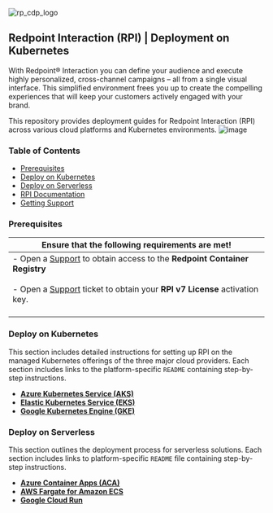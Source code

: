 ![rp_cdp_logo](https://github.com/RedPointGlobal/redpoint-rpi/assets/42842390/432d779f-de4e-4936-80fe-3caa4d732603)
## Redpoint Interaction (RPI) | Deployment on Kubernetes
With Redpoint® Interaction you can define your audience and execute highly personalized, cross-channel campaigns – all from a single visual interface. This simplified environment frees you up to create the compelling experiences that will keep your customers actively engaged with your brand.

This repository provides deployment guides for Redpoint Interaction (RPI) across various cloud platforms and Kubernetes environments.
![image](https://user-images.githubusercontent.com/42842390/229413149-ff9497cd-8ed4-4512-96e1-c71932680350.png)
### Table of Contents
- [Prerequisites ](#prerequisites)
- [Deploy on Kubernetes ](#deploy-on-kubernetes)
- [Deploy on Serverless ](#deploy-on-serverless)
- [RPI Documentation](#rpi-documentation)
- [Getting Support](#getting-support)

### Prerequisites
| Ensure that the following requirements are met!                                                                                                                                                                                                                                   |
|----------------------------------------------------------------------------------------------------------------------------------------------------------------------------------------------------------------------------------------------------------------------------------|
| - Open a [Support](mailto:support@redpointglobal.com) to obtain access to the **Redpoint Container Registry** <br><br>  - Open a [Support](mailto:support@redpointglobal.com) ticket to obtain your **RPI v7 License** activation key.<br><br>  |

### Deploy on Kubernetes
This section includes detailed instructions for setting up RPI on the managed Kubernetes offerings of the three major cloud providers. Each section includes links to the platform-specific ```README``` containing step-by-step instructions. 

- **[Azure Kubernetes Service (AKS)](azure/aks/README.md)**
- **[Elastic Kubernetes Service (EKS)](aws/eks/README.md)**
- **[Google Kubernetes Engine (GKE)](gcp/gke/README.md)**

### Deploy on Serverless
This section outlines the deployment process for serverless solutions. Each section includes links to platform-specific ```README``` file containing step-by-step instructions.

- **[Azure Container Apps (ACA)](azure/aca/README.md)**
- **[AWS Fargate for Amazon ECS](aws/fargate/README.md)**
- **[Google Cloud Run](gcp/cloud-run/README.md)**
